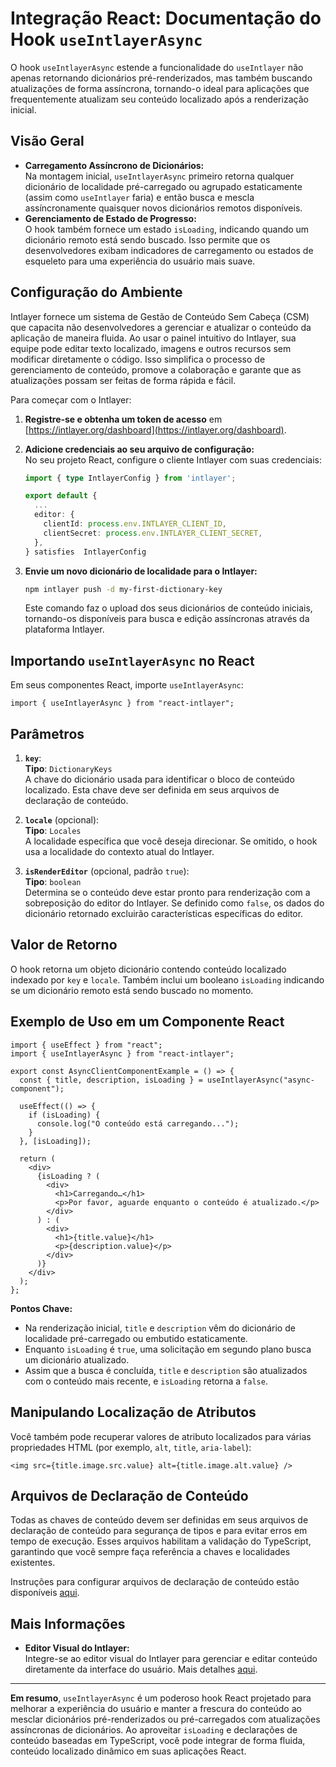 # Integração React: Documentação do Hook `useIntlayerAsync`

O hook `useIntlayerAsync` estende a funcionalidade do `useIntlayer` não apenas retornando dicionários pré-renderizados, mas também buscando atualizações de forma assíncrona, tornando-o ideal para aplicações que frequentemente atualizam seu conteúdo localizado após a renderização inicial.

## Visão Geral

- **Carregamento Assíncrono de Dicionários:**  
  Na montagem inicial, `useIntlayerAsync` primeiro retorna qualquer dicionário de localidade pré-carregado ou agrupado estaticamente (assim como `useIntlayer` faria) e então busca e mescla assíncronamente quaisquer novos dicionários remotos disponíveis.
- **Gerenciamento de Estado de Progresso:**  
  O hook também fornece um estado `isLoading`, indicando quando um dicionário remoto está sendo buscado. Isso permite que os desenvolvedores exibam indicadores de carregamento ou estados de esqueleto para uma experiência do usuário mais suave.

## Configuração do Ambiente

Intlayer fornece um sistema de Gestão de Conteúdo Sem Cabeça (CSM) que capacita não desenvolvedores a gerenciar e atualizar o conteúdo da aplicação de maneira fluida. Ao usar o painel intuitivo do Intlayer, sua equipe pode editar texto localizado, imagens e outros recursos sem modificar diretamente o código. Isso simplifica o processo de gerenciamento de conteúdo, promove a colaboração e garante que as atualizações possam ser feitas de forma rápida e fácil.

Para começar com o Intlayer:

1. **Registre-se e obtenha um token de acesso** em [https://intlayer.org/dashboard](https://intlayer.org/dashboard).
2. **Adicione credenciais ao seu arquivo de configuração:**  
   No seu projeto React, configure o cliente Intlayer com suas credenciais:

   ```typescript
   import { type IntlayerConfig } from 'intlayer';

   export default {
     ...
     editor: {
       clientId: process.env.INTLAYER_CLIENT_ID,
       clientSecret: process.env.INTLAYER_CLIENT_SECRET,
     },
   } satisfies  IntlayerConfig
   ```

3. **Envie um novo dicionário de localidade para o Intlayer:**

   ```bash
   npm intlayer push -d my-first-dictionary-key
   ```

   Este comando faz o upload dos seus dicionários de conteúdo iniciais, tornando-os disponíveis para busca e edição assíncronas através da plataforma Intlayer.

## Importando `useIntlayerAsync` no React

Em seus componentes React, importe `useIntlayerAsync`:

```tsx
import { useIntlayerAsync } from "react-intlayer";
```

## Parâmetros

1. **`key`**:  
   **Tipo**: `DictionaryKeys`  
   A chave do dicionário usada para identificar o bloco de conteúdo localizado. Esta chave deve ser definida em seus arquivos de declaração de conteúdo.

2. **`locale`** (opcional):  
   **Tipo**: `Locales`  
   A localidade específica que você deseja direcionar. Se omitido, o hook usa a localidade do contexto atual do Intlayer.

3. **`isRenderEditor`** (opcional, padrão `true`):  
   **Tipo**: `boolean`  
   Determina se o conteúdo deve estar pronto para renderização com a sobreposição do editor do Intlayer. Se definido como `false`, os dados do dicionário retornado excluirão características específicas do editor.

## Valor de Retorno

O hook retorna um objeto dicionário contendo conteúdo localizado indexado por `key` e `locale`. Também inclui um booleano `isLoading` indicando se um dicionário remoto está sendo buscado no momento.

## Exemplo de Uso em um Componente React

```tsx
import { useEffect } from "react";
import { useIntlayerAsync } from "react-intlayer";

export const AsyncClientComponentExample = () => {
  const { title, description, isLoading } = useIntlayerAsync("async-component");

  useEffect(() => {
    if (isLoading) {
      console.log("O conteúdo está carregando...");
    }
  }, [isLoading]);

  return (
    <div>
      {isLoading ? (
        <div>
          <h1>Carregando…</h1>
          <p>Por favor, aguarde enquanto o conteúdo é atualizado.</p>
        </div>
      ) : (
        <div>
          <h1>{title.value}</h1>
          <p>{description.value}</p>
        </div>
      )}
    </div>
  );
};
```

**Pontos Chave:**

- Na renderização inicial, `title` e `description` vêm do dicionário de localidade pré-carregado ou embutido estaticamente.
- Enquanto `isLoading` é `true`, uma solicitação em segundo plano busca um dicionário atualizado.
- Assim que a busca é concluída, `title` e `description` são atualizados com o conteúdo mais recente, e `isLoading` retorna a `false`.

## Manipulando Localização de Atributos

Você também pode recuperar valores de atributo localizados para várias propriedades HTML (por exemplo, `alt`, `title`, `aria-label`):

```tsx
<img src={title.image.src.value} alt={title.image.alt.value} />
```

## Arquivos de Declaração de Conteúdo

Todas as chaves de conteúdo devem ser definidas em seus arquivos de declaração de conteúdo para segurança de tipos e para evitar erros em tempo de execução. Esses arquivos habilitam a validação do TypeScript, garantindo que você sempre faça referência a chaves e localidades existentes.

Instruções para configurar arquivos de declaração de conteúdo estão disponíveis [aqui](https://github.com/aymericzip/intlayer/blob/main/docs/pt/content_declaration/get_started.md).

## Mais Informações

- **Editor Visual do Intlayer:**  
  Integre-se ao editor visual do Intlayer para gerenciar e editar conteúdo diretamente da interface do usuário. Mais detalhes [aqui](https://github.com/aymericzip/intlayer/blob/main/docs/pt/intlayer_editor.md).

---

**Em resumo**, `useIntlayerAsync` é um poderoso hook React projetado para melhorar a experiência do usuário e manter a frescura do conteúdo ao mesclar dicionários pré-renderizados ou pré-carregados com atualizações assíncronas de dicionários. Ao aproveitar `isLoading` e declarações de conteúdo baseadas em TypeScript, você pode integrar de forma fluida, conteúdo localizado dinâmico em suas aplicações React.
